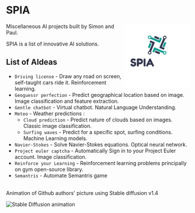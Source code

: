 # SPIA

<img src="https://github.com/parallelepipede/SPIA/blob/main/img/spia_logo.png" align="right"
     alt="Size Limit logo by Anton Lovchikov" width="180" height="180">
Miscellaneous AI projects built by Simon and Paul.

SPIA is a list of innovative AI solutions.

## List of AIdeas 


* `Driving license` - Draw any road on screen, self-taught cars ride it. Reinforcement learning.
* `Geoguessr perfection` - Predict geographical location based on image. Image classification and feature extraction.
* `Gentle chatbot` - Virtual chatbot. Natural Language Understanding.
* `Meteo` - Weather predictions : 
  *  `Cloud prediction` - Predict nature of clouds based on images. Classic image classification.
  *  `Surfing waves` - Predict for a specific spot, surfing conditions. Machine Learning models.
* `Navier-Stokes` - Solve Navier-Stokes equations. Optical neural network.
* `Project euler captcha` - Automatically Sign in to your Project Euler account. Image classification.
* `Reinforce your Learning` - Reinforcement learning problems principally on gym open-source library.
* `Semantris` - Automate Semantris game

<br>
Animation of Github authors' picture using Stable diffusion v1.4

![Stable Diffusion animation](assets/SPExplosion.gif)